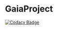 # GaiaProject
[![Codacy Badge](https://api.codacy.com/project/badge/Grade/530cf890c33a43adba303c0e5a4d3859)](https://www.codacy.com/app/michael-wanghai/GaiaProject?utm_source=github.com&utm_medium=referral&utm_content=MichaelHai/GaiaProject&utm_campaign=badger)